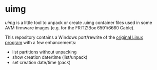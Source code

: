 # uimg

*uimg* is a little tool to unpack or create .uimg container files used in some AVM firmware images
(e.g. for the FRITZ!Box 6591/6660 Cable).

This repository contains a Windows port/rewrite of the
[original Linux program](https://bitbucket.org/fesc2000/ffritz/src/master/src/uimg/)
with a few enhancements:

- list partitions without unpacking
- show creation date/time (list/unpack)
- set creation date/time (pack)
